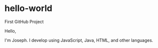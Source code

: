 # hello-world
First GitHub Project

Hello,

I'm Joseph. I develop using JavaScript, Java, HTML, and other languages.
